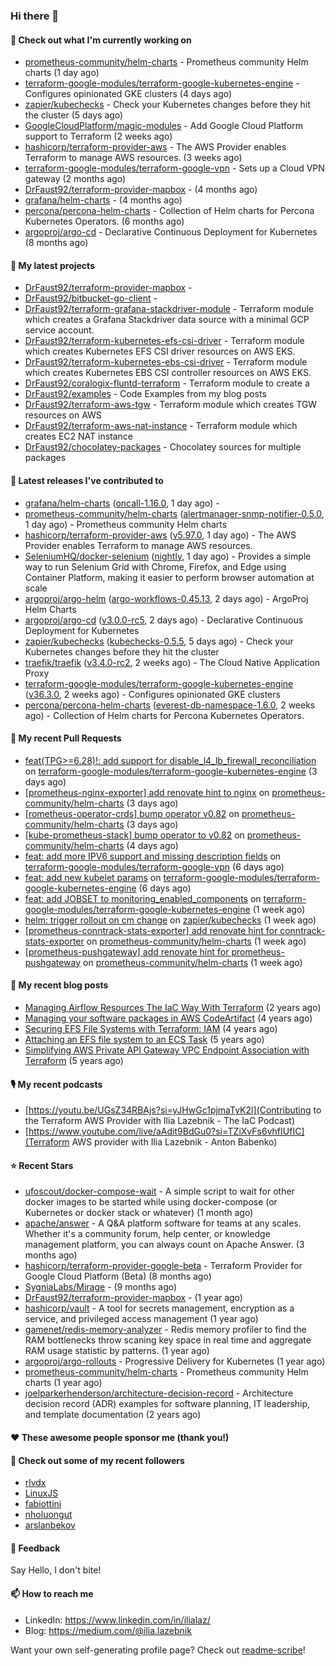 ### Hi there 👋

#### 👷 Check out what I'm currently working on

- [prometheus-community/helm-charts](https://github.com/prometheus-community/helm-charts) - Prometheus community Helm charts (1 day ago)
- [terraform-google-modules/terraform-google-kubernetes-engine](https://github.com/terraform-google-modules/terraform-google-kubernetes-engine) - Configures opinionated GKE clusters (4 days ago)
- [zapier/kubechecks](https://github.com/zapier/kubechecks) - Check your Kubernetes changes before they hit the cluster (5 days ago)
- [GoogleCloudPlatform/magic-modules](https://github.com/GoogleCloudPlatform/magic-modules) - Add Google Cloud Platform support to Terraform (2 weeks ago)
- [hashicorp/terraform-provider-aws](https://github.com/hashicorp/terraform-provider-aws) - The AWS Provider enables Terraform to manage AWS resources. (3 weeks ago)
- [terraform-google-modules/terraform-google-vpn](https://github.com/terraform-google-modules/terraform-google-vpn) - Sets up a Cloud VPN gateway (2 months ago)
- [DrFaust92/terraform-provider-mapbox](https://github.com/DrFaust92/terraform-provider-mapbox) -  (4 months ago)
- [grafana/helm-charts](https://github.com/grafana/helm-charts) -  (4 months ago)
- [percona/percona-helm-charts](https://github.com/percona/percona-helm-charts) - Collection of Helm charts for Percona Kubernetes Operators. (6 months ago)
- [argoproj/argo-cd](https://github.com/argoproj/argo-cd) - Declarative Continuous Deployment for Kubernetes (8 months ago)

#### 🌱 My latest projects

- [DrFaust92/terraform-provider-mapbox](https://github.com/DrFaust92/terraform-provider-mapbox) - 
- [DrFaust92/bitbucket-go-client](https://github.com/DrFaust92/bitbucket-go-client) - 
- [DrFaust92/terraform-grafana-stackdriver-module](https://github.com/DrFaust92/terraform-grafana-stackdriver-module) - Terraform module which creates a Grafana Stackdriver data source with a minimal GCP service account.
- [DrFaust92/terraform-kubernetes-efs-csi-driver](https://github.com/DrFaust92/terraform-kubernetes-efs-csi-driver) - Terraform module which creates Kubernetes EFS CSI driver resources on AWS EKS.
- [DrFaust92/terraform-kubernetes-ebs-csi-driver](https://github.com/DrFaust92/terraform-kubernetes-ebs-csi-driver) - Terraform module which creates Kubernetes EBS CSI controller resources on AWS EKS.
- [DrFaust92/coralogix-fluntd-terraform](https://github.com/DrFaust92/coralogix-fluntd-terraform) - Terraform module to create a 
- [DrFaust92/examples](https://github.com/DrFaust92/examples) - Code Examples from my blog posts
- [DrFaust92/terraform-aws-tgw](https://github.com/DrFaust92/terraform-aws-tgw) - Terraform module which creates TGW resources on AWS
- [DrFaust92/terraform-aws-nat-instance](https://github.com/DrFaust92/terraform-aws-nat-instance) - Terraform module which creates EC2 NAT instance
- [DrFaust92/chocolatey-packages](https://github.com/DrFaust92/chocolatey-packages) - Chocolatey sources for multiple packages

#### 🔭 Latest releases I've contributed to

- [grafana/helm-charts](https://github.com/grafana/helm-charts) ([oncall-1.16.0](https://github.com/grafana/helm-charts/releases/tag/oncall-1.16.0), 1 day ago) - 
- [prometheus-community/helm-charts](https://github.com/prometheus-community/helm-charts) ([alertmanager-snmp-notifier-0.5.0](https://github.com/prometheus-community/helm-charts/releases/tag/alertmanager-snmp-notifier-0.5.0), 1 day ago) - Prometheus community Helm charts
- [hashicorp/terraform-provider-aws](https://github.com/hashicorp/terraform-provider-aws) ([v5.97.0](https://github.com/hashicorp/terraform-provider-aws/releases/tag/v5.97.0), 1 day ago) - The AWS Provider enables Terraform to manage AWS resources.
- [SeleniumHQ/docker-selenium](https://github.com/SeleniumHQ/docker-selenium) ([nightly](https://github.com/SeleniumHQ/docker-selenium/releases/tag/nightly), 1 day ago) - Provides a simple way to run Selenium Grid with Chrome, Firefox, and Edge using Container Platform, making it easier to perform browser automation at scale
- [argoproj/argo-helm](https://github.com/argoproj/argo-helm) ([argo-workflows-0.45.13](https://github.com/argoproj/argo-helm/releases/tag/argo-workflows-0.45.13), 2 days ago) - ArgoProj Helm Charts
- [argoproj/argo-cd](https://github.com/argoproj/argo-cd) ([v3.0.0-rc5](https://github.com/argoproj/argo-cd/releases/tag/v3.0.0-rc5), 2 days ago) - Declarative Continuous Deployment for Kubernetes
- [zapier/kubechecks](https://github.com/zapier/kubechecks) ([kubechecks-0.5.5](https://github.com/zapier/kubechecks/releases/tag/kubechecks-0.5.5), 5 days ago) - Check your Kubernetes changes before they hit the cluster
- [traefik/traefik](https://github.com/traefik/traefik) ([v3.4.0-rc2](https://github.com/traefik/traefik/releases/tag/v3.4.0-rc2), 2 weeks ago) - The Cloud Native Application Proxy
- [terraform-google-modules/terraform-google-kubernetes-engine](https://github.com/terraform-google-modules/terraform-google-kubernetes-engine) ([v36.3.0](https://github.com/terraform-google-modules/terraform-google-kubernetes-engine/releases/tag/v36.3.0), 2 weeks ago) - Configures opinionated GKE clusters
- [percona/percona-helm-charts](https://github.com/percona/percona-helm-charts) ([everest-db-namespace-1.6.0](https://github.com/percona/percona-helm-charts/releases/tag/everest-db-namespace-1.6.0), 2 weeks ago) - Collection of Helm charts for Percona Kubernetes Operators.

#### 🔨 My recent Pull Requests

- [feat(TPG&gt;=6.28)!: add support for disable_l4_lb_firewall_reconciliation](https://github.com/terraform-google-modules/terraform-google-kubernetes-engine/pull/2338) on [terraform-google-modules/terraform-google-kubernetes-engine](https://github.com/terraform-google-modules/terraform-google-kubernetes-engine) (3 days ago)
- [[prometheus-nginx-exporter] add renovate hint to nginx](https://github.com/prometheus-community/helm-charts/pull/5578) on [prometheus-community/helm-charts](https://github.com/prometheus-community/helm-charts) (3 days ago)
- [[rometheus-operator-crds] bump operator v0.82](https://github.com/prometheus-community/helm-charts/pull/5577) on [prometheus-community/helm-charts](https://github.com/prometheus-community/helm-charts) (3 days ago)
- [[kube-prometheus-stack] bump operator to v0.82](https://github.com/prometheus-community/helm-charts/pull/5572) on [prometheus-community/helm-charts](https://github.com/prometheus-community/helm-charts) (4 days ago)
- [feat: add more IPV6 support and missing description fields](https://github.com/terraform-google-modules/terraform-google-vpn/pull/187) on [terraform-google-modules/terraform-google-vpn](https://github.com/terraform-google-modules/terraform-google-vpn) (6 days ago)
- [feat: add new kubelet params](https://github.com/terraform-google-modules/terraform-google-kubernetes-engine/pull/2337) on [terraform-google-modules/terraform-google-kubernetes-engine](https://github.com/terraform-google-modules/terraform-google-kubernetes-engine) (6 days ago)
- [feat: add JOBSET to monitoring_enabled_components](https://github.com/terraform-google-modules/terraform-google-kubernetes-engine/pull/2336) on [terraform-google-modules/terraform-google-kubernetes-engine](https://github.com/terraform-google-modules/terraform-google-kubernetes-engine) (1 week ago)
- [helm: trigger rollout on cm change](https://github.com/zapier/kubechecks/pull/404) on [zapier/kubechecks](https://github.com/zapier/kubechecks) (1 week ago)
- [[prometheus-conntrack-stats-exporter] add renovate hint for conntrack-stats-exporter](https://github.com/prometheus-community/helm-charts/pull/5552) on [prometheus-community/helm-charts](https://github.com/prometheus-community/helm-charts) (1 week ago)
- [[prometheus-pushgateway] add renovate hint for prometheus-pushgateway](https://github.com/prometheus-community/helm-charts/pull/5551) on [prometheus-community/helm-charts](https://github.com/prometheus-community/helm-charts) (1 week ago)

#### 📜 My recent blog posts

- [Managing Airflow Resources The IaC Way With Terraform](https://engineering.placer.ai/managing-airflow-resources-the-iac-way-with-terraform-ea5b8db573ad?source=rss-cac402f06fa8------2) (2 years ago)
- [Managing your software packages in AWS CodeArtifact](https://medium.com/@ilia.lazebnik/managing-your-software-packages-in-aws-codeartifact-12d00053e243?source=rss-cac402f06fa8------2) (4 years ago)
- [Securing EFS File Systems with Terraform: IAM](https://medium.com/@ilia.lazebnik/securing-efs-file-systems-with-terraform-iam-d2a066c198ab?source=rss-cac402f06fa8------2) (4 years ago)
- [Attaching an EFS file system to an ECS Task](https://medium.com/@ilia.lazebnik/attaching-an-efs-file-system-to-an-ecs-task-7bd15b76a6ef?source=rss-cac402f06fa8------2) (5 years ago)
- [Simplifying AWS Private API Gateway VPC Endpoint Association with Terraform](https://medium.com/@ilia.lazebnik/simplifying-aws-private-api-gateway-vpc-endpoint-association-with-terraform-b379a247afbf?source=rss-cac402f06fa8------2) (5 years ago)

#### 🎙️ My recent podcasts
- [https://youtu.be/UGsZ34RBAjs?si=yJHwGc1pjmaTyK2l](Contributing to the Terraform AWS Provider with Ilia Lazebnik - The IaC Podcast)
- [https://www.youtube.com/live/aAdit9BdGu0?si=TZiXvFs6vhfIUfIC](Terraform AWS provider with Ilia Lazebnik - Anton Babenko)

#### ⭐ Recent Stars

- [ufoscout/docker-compose-wait](https://github.com/ufoscout/docker-compose-wait) - A simple script to wait for other docker images to be started while using docker-compose (or Kubernetes or docker stack or whatever) (1 month ago)
- [apache/answer](https://github.com/apache/answer) - A Q&amp;A platform software for teams at any scales. Whether it&#39;s a community forum, help center, or knowledge management platform, you can always count on Apache Answer. (3 months ago)
- [hashicorp/terraform-provider-google-beta](https://github.com/hashicorp/terraform-provider-google-beta) - Terraform Provider for Google Cloud Platform (Beta) (8 months ago)
- [SygniaLabs/Mirage](https://github.com/SygniaLabs/Mirage) -  (9 months ago)
- [DrFaust92/terraform-provider-mapbox](https://github.com/DrFaust92/terraform-provider-mapbox) -  (1 year ago)
- [hashicorp/vault](https://github.com/hashicorp/vault) - A tool for secrets management, encryption as a service, and privileged access management (1 year ago)
- [gamenet/redis-memory-analyzer](https://github.com/gamenet/redis-memory-analyzer) - Redis memory profiler to find the RAM bottlenecks throw scaning key space in real time and aggregate RAM usage statistic by patterns. (1 year ago)
- [argoproj/argo-rollouts](https://github.com/argoproj/argo-rollouts) - Progressive Delivery for Kubernetes (1 year ago)
- [prometheus-community/helm-charts](https://github.com/prometheus-community/helm-charts) - Prometheus community Helm charts (1 year ago)
- [joelparkerhenderson/architecture-decision-record](https://github.com/joelparkerhenderson/architecture-decision-record) - Architecture decision record (ADR) examples for software planning, IT leadership, and template documentation (2 years ago)

#### ❤️ These awesome people sponsor me (thank you!)


#### 👯 Check out some of my recent followers

- [rlvdx](https://github.com/rlvdx)
- [LinuxJS](https://github.com/LinuxJS)
- [fabiottini](https://github.com/fabiottini)
- [nholuongut](https://github.com/nholuongut)
- [arslanbekov](https://github.com/arslanbekov)

#### 💬 Feedback

Say Hello, I don't bite!

#### 📫 How to reach me

- LinkedIn: https://www.linkedin.com/in/ilialaz/
- Blog: https://medium.com/@ilia.lazebnik

Want your own self-generating profile page? Check out [readme-scribe](https://github.com/muesli/readme-scribe)!


